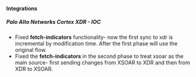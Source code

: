 
#### Integrations

##### Palo Alto Networks Cortex XDR - IOC

- Fixed **fetch-indicators** functionality- now the first sync to xdr is incremental by modification time. After the first phase will use the original flow.
- Fixed the **fetch-indicators** in the second phase to treat xsoar as the main source- first sending changes from XSOAR to XDR and then from XDR to XSOAR. 
